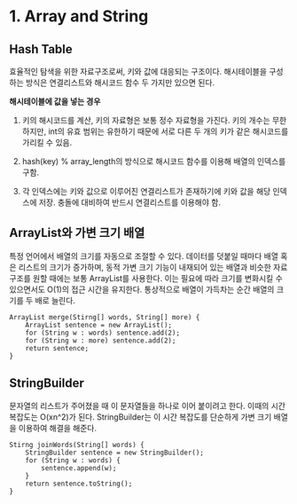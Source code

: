 # 1. Array and String

## Hash Table

효율적인 탐색을 위한 자료구조로써, 키와 값에 대응되는 구조이다. 해시테이블을 구성하는 방식은 연결리스트와 해시코드 함수 두 가지만 있으면 된다.

**해시테이블에 값을 넣는 경우**

1. 키의 해시코드를 계산, 키의 자료형은 보통 정수 자료형을 가진다. 키의 개수는 무한하지만, int의 유효 범위는 유한하기 때문에 서로 다른 두 개의 키가 같은 해시코드를 가리킬 수 있음.

2. hash(key) % array_length의 방식으로 해시코드 함수를 이용해 배열의 인덱스를 구함.

3. 각 인덱스에는 키와 값으로 이루어진 연결리스트가 존재하기에 키와 값을 해당 인덱스에 저장. 충돌에 대비하여 반드시 연결리스트를 이용해야 함.

## ArrayList와 가변 크기 배열
특정 언어에서 배열의 크기를 자동으로 조절할 수 있다. 데이터를 덧붙일 때마다 배열 혹은 리스트의 크기가 증가하며, 
동적 가변 크기 기능이 내재되어 있는 배열과 비슷한 자료구조를 원할 때에는 보통 ArrayList를 사용한다. 
이는 필요에 따라 크기를 변화시킬 수 있으면서도 O(1)의 접근 시간을 유지한다. 통상적으로 배열이 가득차는 순간 배열의 크기를 두 배로 늘린다.

```
ArrayList merge(Stirng[] words, String[] more) {
    ArrayList sentence = new ArrayList();
    for (String w : words) sentence.add(2);
    for (String w : more) sentence.add(2);
    return sentence;
}
```

## StringBuilder
문자열의 리스트가 주어졌을 때 이 문자열들을 하나로 이어 붙이려고 한다. 이때의 시간 복잡도는 O(xn^2)가 된다. 
StringBuilder는 이 시간 복잡도를 단순하게 가변 크기 배열을 이용하여 해결을 해준다.

```
Stirng joinWords(String[] words) {
    StringBuilder sentence = new StringBuilder();
    for (String w : words) {
        sentence.append(w);
    }
    return sentence.toString();
}
```
